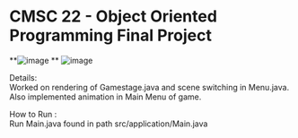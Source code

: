 <h1> CMSC 22 - Object Oriented Programming Final Project </h1>

**![image](https://github.com/user-attachments/assets/cd13c73f-0aac-4117-8b2f-d7944176d5a9)
**
![image](https://github.com/user-attachments/assets/c2fc01ba-ba2d-4b74-9cd0-2abd849779ce)

<p> 
Details: </br>
Worked on rendering of Gamestage.java and scene switching in Menu.java.
Also implemented animation in Main Menu of game.
</p>

<p> 
How to Run : </br>
Run Main.java found in path src/application/Main.java
</p>
